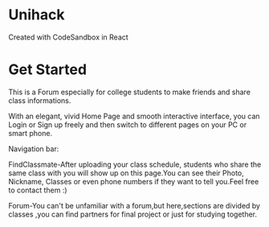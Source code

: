 # Unihack

Created with CodeSandbox in React

# Get Started

This is a Forum especially for college students to make friends and share class informations.

With an elegant, vivid Home Page and smooth interactive interface, you can Login or Sign up freely and then switch to different pages on your PC or smart phone.

Navigation bar:

FindClassmate-After uploading your class schedule, students who share the same class with you will show up on this page.You can see their Photo, Nickname, Classes or even phone numbers if they want to tell you.Feel free to contact them :)

Forum-You can't be unfamiliar with a forum,but here,sections are divided by classes ,you can find partners for final project or just for studying together.
